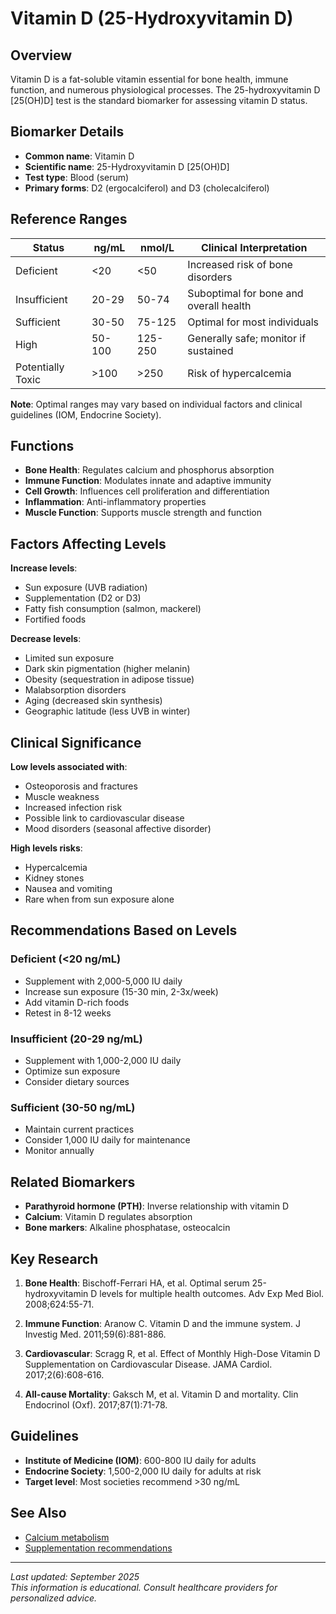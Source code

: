 # Vitamin D (25-Hydroxyvitamin D)

## Overview

Vitamin D is a fat-soluble vitamin essential for bone health, immune function, and numerous physiological processes. The 25-hydroxyvitamin D [25(OH)D] test is the standard biomarker for assessing vitamin D status.

## Biomarker Details

- **Common name**: Vitamin D
- **Scientific name**: 25-Hydroxyvitamin D [25(OH)D]
- **Test type**: Blood (serum)
- **Primary forms**: D2 (ergocalciferol) and D3 (cholecalciferol)

## Reference Ranges

| Status | ng/mL | nmol/L | Clinical Interpretation |
|--------|-------|--------|------------------------|
| Deficient | <20 | <50 | Increased risk of bone disorders |
| Insufficient | 20-29 | 50-74 | Suboptimal for bone and overall health |
| Sufficient | 30-50 | 75-125 | Optimal for most individuals |
| High | 50-100 | 125-250 | Generally safe; monitor if sustained |
| Potentially Toxic | >100 | >250 | Risk of hypercalcemia |

**Note**: Optimal ranges may vary based on individual factors and clinical guidelines (IOM, Endocrine Society).

## Functions

- **Bone Health**: Regulates calcium and phosphorus absorption
- **Immune Function**: Modulates innate and adaptive immunity
- **Cell Growth**: Influences cell proliferation and differentiation
- **Inflammation**: Anti-inflammatory properties
- **Muscle Function**: Supports muscle strength and function

## Factors Affecting Levels

**Increase levels**:
- Sun exposure (UVB radiation)
- Supplementation (D2 or D3)
- Fatty fish consumption (salmon, mackerel)
- Fortified foods

**Decrease levels**:
- Limited sun exposure
- Dark skin pigmentation (higher melanin)
- Obesity (sequestration in adipose tissue)
- Malabsorption disorders
- Aging (decreased skin synthesis)
- Geographic latitude (less UVB in winter)

## Clinical Significance

**Low levels associated with**:
- Osteoporosis and fractures
- Muscle weakness
- Increased infection risk
- Possible link to cardiovascular disease
- Mood disorders (seasonal affective disorder)

**High levels risks**:
- Hypercalcemia
- Kidney stones
- Nausea and vomiting
- Rare when from sun exposure alone

## Recommendations Based on Levels

### Deficient (<20 ng/mL)
- Supplement with 2,000-5,000 IU daily
- Increase sun exposure (15-30 min, 2-3x/week)
- Add vitamin D-rich foods
- Retest in 8-12 weeks

### Insufficient (20-29 ng/mL)
- Supplement with 1,000-2,000 IU daily
- Optimize sun exposure
- Consider dietary sources

### Sufficient (30-50 ng/mL)
- Maintain current practices
- Consider 1,000 IU daily for maintenance
- Monitor annually

## Related Biomarkers

- **Parathyroid hormone (PTH)**: Inverse relationship with vitamin D
- **Calcium**: Vitamin D regulates absorption
- **Bone markers**: Alkaline phosphatase, osteocalcin

## Key Research

1. **Bone Health**: Bischoff-Ferrari HA, et al. Optimal serum 25-hydroxyvitamin D levels for multiple health outcomes. Adv Exp Med Biol. 2008;624:55-71.

2. **Immune Function**: Aranow C. Vitamin D and the immune system. J Investig Med. 2011;59(6):881-886.

3. **Cardiovascular**: Scragg R, et al. Effect of Monthly High-Dose Vitamin D Supplementation on Cardiovascular Disease. JAMA Cardiol. 2017;2(6):608-616.

4. **All-cause Mortality**: Gaksch M, et al. Vitamin D and mortality. Clin Endocrinol (Oxf). 2017;87(1):71-78.

## Guidelines

- **Institute of Medicine (IOM)**: 600-800 IU daily for adults
- **Endocrine Society**: 1,500-2,000 IU daily for adults at risk
- **Target level**: Most societies recommend >30 ng/mL

## See Also

- [Calcium metabolism](calcium.md)
- [Supplementation recommendations](../recs/supplementation.md)

---

*Last updated: September 2025*  
*This information is educational. Consult healthcare providers for personalized advice.*
